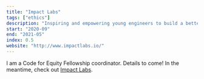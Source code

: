 ```yaml
---
title: "Impact Labs"
tags: ["ethics"]
description: "Inspiring and empowering young engineers to build a better world."
start: "2020-09"
end: "2021-05"
index: 0.5
website: "http://www.impactlabs.io/"
---
```


I am a Code for Equity Fellowship coordinator. Details to come! In the meantime, check out <a href="https://www.impactlabs.io/fellowship">Impact Labs</a>.
